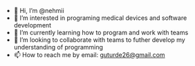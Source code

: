 - 👋 Hi, I’m @nehmii
- 👀 I’m interested in programing medical devices and software development
- 🌱 I’m currently learning how to program and work with teams
- 💞️ I’m looking to collaborate with teams to futher develop my understanding of programming
- 📫 How to reach me by email: guturde26@gmail.com

<!---
nehmii/nehmii is a ✨ special ✨ repository because its `README.md` (this file) appears on your GitHub profile.
You can click the Preview link to take a look at your changes.
--->
